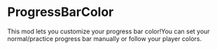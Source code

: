 # ProgressBarColor

This mod lets you customize your progress bar color!You can set your normal/practice progress bar manually or follow your player colors.